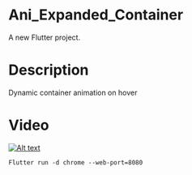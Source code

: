 # Ani_Expanded_Container

A new Flutter project.

# Description

Dynamic container animation on hover

# Video

[![Alt text](https://img.youtube.com/vi/BjV60AT6OPA/0.jpg)](https://youtube.com/shorts/BjV60AT6OPA?feature=share)

```
Flutter run -d chrome --web-port=8080
```
